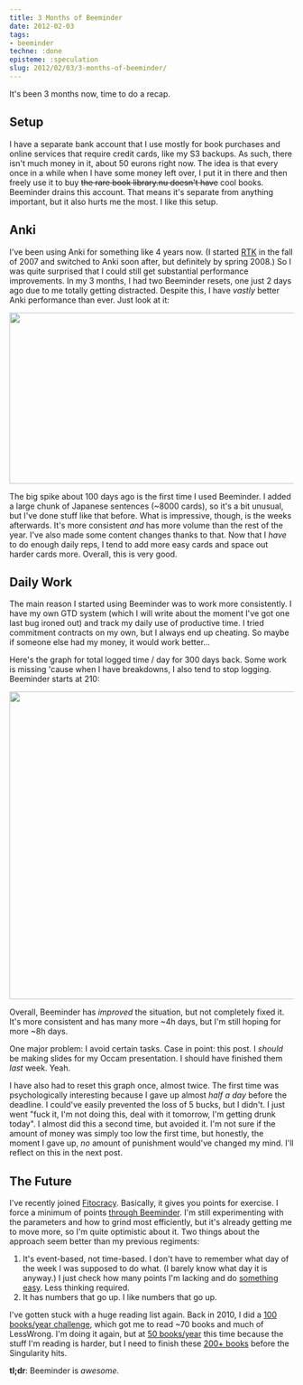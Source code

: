 ```yaml
---
title: 3 Months of Beeminder
date: 2012-02-03
tags:
- beeminder
techne: :done
episteme: :speculation
slug: 2012/02/03/3-months-of-beeminder/
---
```


It's been 3 months now, time to do a recap. 

## Setup

I have a separate bank account that I use mostly for book purchases and online services that require credit cards, like my S3 backups. As such, there isn't much money in it, about 50 eurons right now. The idea is that every once in a while when I have some money left over, I put it in there and then freely use it to buy <del datetime="2012-02-01T14:31:51+00:00">the rare book library.nu doesn't have</del> cool books. Beeminder drains this account. That means it's separate from anything important, but it also hurts me the most. I like this setup.

## Anki

I've been using Anki for something like 4 years now. (I started [RTK](http://en.wikipedia.org/wiki/Remembering_the_Kanji) in the fall of 2007 and switched to Anki soon after, but definitely by spring 2008.) So I was quite surprised that I could still get substantial performance improvements. In my 3 months, I had two Beeminder resets, one just 2 days ago due to me totally getting distracted. Despite this, I have *vastly* better Anki performance than ever. Just look at it:

<a href="http://blog.muflax.com/wp-content/uploads/2012/02/selection-2012-02-01153724.png"><img class="aligncenter size-full wp-image-746" title="selection-2012-02-01[15:37:24]" src="http://blog.muflax.com/wp-content/uploads/2012/02/selection-2012-02-01153724.png" alt="" width="637" height="303" /></a>

The big spike about 100 days ago is the first time I used Beeminder. I added a large chunk of Japanese sentences (~8000 cards), so it's a bit unusual, but I've done stuff like that before. What is impressive, though, is the weeks afterwards. It's more consistent *and* has more volume than the rest of the year. I've also made some content changes thanks to that. Now that I *have* to do enough daily reps, I tend to add more easy cards and space out harder cards more. Overall, this is very good.

## Daily Work

The main reason I started using Beeminder was to work more consistently. I have my own GTD system (which I will write about the moment I've got one last bug ironed out) and track my daily use of productive time. I tried commitment contracts on my own, but I always end up cheating. So maybe if someone else had my money, it would work better...

Here's the graph for total logged time / day for 300 days back. Some work is missing 'cause when I have breakdowns, I also tend to stop logging. Beeminder starts at 210:

<a href="http://blog.muflax.com/wp-content/uploads/2012/02/fume.png"><img class="aligncenter size-full wp-image-749" title="fume" src="http://blog.muflax.com/wp-content/uploads/2012/02/fume.png" alt="" width="1432" height="545" /></a>

Overall, Beeminder has *improved* the situation, but not completely fixed it. It's more consistent and has many more ~4h days, but I'm still hoping for more ~8h days.

One major problem: I avoid certain tasks. Case in point: this post. I *should* be making slides for my Occam presentation. I should have finished them *last* week. Yeah. 

I have also had to reset this graph once, almost twice. The first time was psychologically interesting because I gave up almost *half a day* before the deadline. I could've easily prevented the loss of 5 bucks, but I didn't. I just went "fuck it, I'm not doing this, deal with it tomorrow, I'm getting drunk today". I almost did this a second time, but avoided it. I'm not sure if the amount of money was simply too low the first time, but honestly, the moment I gave up, *no* amount of punishment would've changed my mind. I'll reflect on this in the next post.

## The Future

I've recently joined [Fitocracy](http://www.fitocracy.com/profile/muflax/). Basically, it gives you points for exercise. I force a minimum of points [through Beeminder](https://www.beeminder.com/muflax/goals/fitocracy). I'm still experimenting with the parameters and how to grind most efficiently, but it's already getting me to move more, so I'm quite optimistic about it. Two things about the approach seem better than my previous regiments:

1. It's event-based, not time-based. I don't have to remember what day of the week I was supposed to do what. (I barely know what day it is anyway.) I just check how many points I'm lacking and do [something easy](http://xkcd.com/940/). Less thinking required.
2. It has numbers that go up. I like numbers that go up.

I've gotten stuck with a huge reading list again. Back in 2010, I did a [100 books/year challenge](http://www.librarything.com/topic/82131), which got me to read ~70 books and much of LessWrong. I'm doing it again, but at [50 books/year](http://www.librarything.com/topic/82131) this time because the stuff I'm reading is harder, but I need to finish these [200+ books](http://www.librarything.com/profile/muflax) before the Singularity hits.

**tl;dr**: Beeminder is *awesome*.